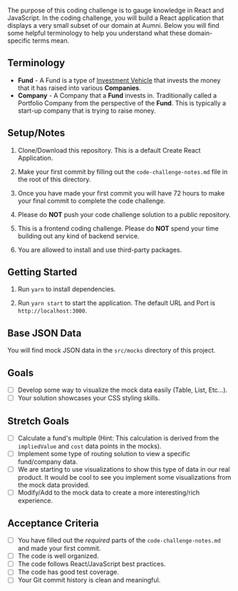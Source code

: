 The purpose of this coding challenge is to gauge knowledge in React and JavaScript. In the coding challenge, you will build a React application that displays a very small subset of our domain at Aumni. Below you will find some helpful terminology to help you understand what these domain-specific terms mean.

## Terminology
- **Fund** - A Fund is a type of [Investment Vehicle](https://www.investopedia.com/terms/i/investmentvehicle.asp) that invests the money that it has raised into various **Companies**.
- **Company** - A Company that a **Fund** invests in. Traditionally called a Portfolio Company from the perspective of the **Fund**. This is typically a start-up company that is trying to raise money.

## Setup/Notes
1. Clone/Download this repository. This is a default Create React Application.

2. Make your first commit by filling out the `code-challenge-notes.md` file in the root of this directory.

3. Once you have made your first commit you will have 72 hours to make your final commit to complete the code challenge.

4. Please do **NOT** push your code challenge solution to a public repository.

5. This is a frontend coding challenge. Please do **NOT** spend your time building out any kind of backend service.

6. You are allowed to install and use third-party packages.

## Getting Started
1. Run `yarn` to install dependencies.

2. Run `yarn start` to start the application. The default URL and Port is `http://localhost:3000`.
   
## Base JSON Data
You will find mock JSON data in the `src/mocks` directory of this project.

## Goals
- [ ] Develop some way to visualize the mock data easily (Table, List, Etc...).
- [ ] Your solution showcases your CSS styling skills.

## Stretch Goals
- [ ] Calculate a fund's multiple (Hint: This calculation is derived from the `impliedValue` and `cost` data points in the mocks).
- [ ] Implement some type of routing solution to view a specific fund/company data.
- [ ] We are starting to use visualizations to show this type of data in our real product. 
      It would be cool to see you implement some visualizations from the mock data provided.
- [ ] Modify/Add to the mock data to create a more interesting/rich experience.
  
## Acceptance Criteria
- [ ] You have filled out the _required_ parts of the `code-challenge-notes.md` and made your first commit.
- [ ] The code is well organized.
- [ ] The code follows React/JavaScript best practices.
- [ ] The code has good test coverage.
- [ ] Your Git commit history is clean and meaningful.
